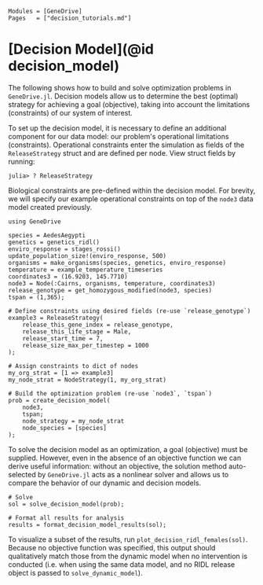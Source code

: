 ```@index
Modules = [GeneDrive]
Pages   = ["decision_tutorials.md"]
```
# [Decision Model](@id decision_model)

The following shows how to build and solve optimization problems in `GeneDrive.jl`. Decision models allow us to determine the best (optimal) strategy for achieving a goal (objective), taking into account the limitations (constraints) of our system of interest.

To set up the decision model, it is necessary to define an additional component for our data model: our problem's operational limitations (constraints). Operational constraints enter the simulation as fields of the `ReleaseStrategy` struct and are defined per node. View struct fields by running:
```
julia> ? ReleaseStrategy
```
Biological constraints are pre-defined within the decision model. For brevity, we will specify our example operational constraints on top of the `node3` data model created previously.
``` @setup decision_example
using GeneDrive

species = AedesAegypti
genetics = genetics_ridl()
enviro_response = stages_rossi()
update_population_size!(enviro_response, 500)
organisms = make_organisms(species, genetics, enviro_response)
temperature = example_temperature_timeseries
coordinates3 = (16.9203, 145.7710)
node3 = Node(:Cairns, organisms, temperature, coordinates3)
release_genotype = get_homozygous_modified(node3, species)
tspan = (1,365);
```

```@example decision_example
# Define constraints using desired fields (re-use `release_genotype`)
example3 = ReleaseStrategy(
    release_this_gene_index = release_genotype,
    release_this_life_stage = Male, 
    release_start_time = 7,
    release_size_max_per_timestep = 1000
); 

# Assign constraints to dict of nodes
my_org_strat = [1 => example3]
my_node_strat = NodeStrategy(1, my_org_strat)

# Build the optimization problem (re-use `node3`, `tspan`)
prob = create_decision_model(
    node3, 
    tspan; 
    node_strategy = my_node_strat
    node_species = [species]
);
```

To solve the decision model as an optimization, a goal (objective) must be supplied. However, even in the absence of an objective function we can derive useful information: without an objective, the solution method auto-selected by `GeneDrive.jl` acts as a nonlinear solver and allows us to compare the behavior of our dynamic and decision models.
```@example decision_example
# Solve
sol = solve_decision_model(prob);

# Format all results for analysis
results = format_decision_model_results(sol);
```
To visualize a subset of the results, run `plot_decision_ridl_females(sol)`. Because no objective function was specified, this output should qualitatively match those from the dynamic model when no intervention is conducted (i.e. when using the same data model, and no RIDL release object is passed to `solve_dynamic_model`).
